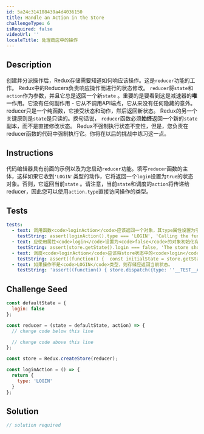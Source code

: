 ```yaml
---
id: 5a24c314108439a4d4036150
title: Handle an Action in the Store
challengeType: 6
isRequired: false
videoUrl: ''
localeTitle: 处理商店中的操作
---
```


## Description
<section id="description">创建并分派操作后，Redux存储需要知道如何响应该操作。这是<code>reducer</code>功能的工作。 Redux中的Reducers负责响应操作而进行的状态修改。 <code>reducer</code>将<code>state</code>和<code>action</code>作为参数，并且它总是返回一个新<code>state</code> 。重要的是要看到这是减速器的<strong>唯一</strong>作用。它没有任何副作用 - 它从不调用API端点，它从来没有任何隐藏的意外。 reducer只是一个纯函数，它接受状态和动作，然后返回新状态。 Redux的另一个关键原则是<code>state</code>是只读的。换句话说， <code>reducer</code>函数必须<strong>始终</strong>返回一个新的<code>state</code>副本，而不是直接修改状态。 Redux不强制执行状态不变性，但是，您负责在reducer函数的代码中强制执行它。你将在以后的挑战中练习这一点。 </section>

## Instructions
<section id="instructions">代码编辑器具有前面的示例以及为您启动<code>reducer</code>功能。填写<code>reducer</code>函数的主体，这样如果它收到<code>&#39;LOGIN&#39;</code>类型的动作，它将返回一个<code>login</code>设置为<code>true</code>的状态对象。否则，它返回当前<code>state</code> 。请注意，当前<code>state</code>和调度的<code>action</code>将传递给reducer，因此您可以使用<code>action.type</code>直接访问操作的类型。 </section>

## Tests
<section id='tests'>

```yml
tests:
  - text: 调用函数<code>loginAction</code>应该返回一个对象，其type属性设置为字符串<code>LOGIN</code> 。
    testString: assert(loginAction().type === 'LOGIN', 'Calling the function <code>loginAction</code> should return an object with type property set to the string <code>LOGIN</code>.');
  - text: 应使用属性<code>login</code>设置为<code>false</code>的对象初始化存储。
    testString: assert(store.getState().login === false, 'The store should be initialized with an object with property <code>login</code> set to <code>false</code>.');
  - text: 调度<code>loginAction</code>应该将store状态中的<code>login</code>属性更新为<code>true</code> 。
    testString: assert((function() {  const initialState = store.getState(); store.dispatch(loginAction()); const afterState = store.getState(); return initialState.login === false && afterState.login === true })(), 'Dispatching <code>loginAction</code> should update the <code>login</code> property in the store state to <code>true</code>.');
  - text: 如果操作不是<code>LOGIN</code>类型，则存储应返回当前状态。
    testString: 'assert((function() { store.dispatch({type: ''__TEST__ACTION__''}); let afterTest = store.getState(); return typeof afterTest === ''object'' && afterTest.hasOwnProperty(''login'') })(), ''If the action is not of type <code>LOGIN</code>, the store should return the current state.'');'

```

</section>

## Challenge Seed
<section id='challengeSeed'>

<div id='jsx-seed'>

```jsx
const defaultState = {
  login: false
};

const reducer = (state = defaultState, action) => {
  // change code below this line

  // change code above this line
};

const store = Redux.createStore(reducer);

const loginAction = () => {
  return {
    type: 'LOGIN'
  }
};

```

</div>



</section>

## Solution
<section id='solution'>

```js
// solution required
```
</section>
